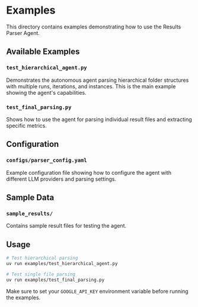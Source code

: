 # Examples

This directory contains examples demonstrating how to use the Results Parser Agent.

## Available Examples

### `test_hierarchical_agent.py`
Demonstrates the autonomous agent parsing hierarchical folder structures with multiple runs, iterations, and instances. This is the main example showing the agent's capabilities.

### `test_final_parsing.py`
Shows how to use the agent for parsing individual result files and extracting specific metrics.

## Configuration

### `configs/parser_config.yaml`
Example configuration file showing how to configure the agent with different LLM providers and parsing settings.

## Sample Data

### `sample_results/`
Contains sample result files for testing the agent.

## Usage

```bash
# Test hierarchical parsing
uv run examples/test_hierarchical_agent.py

# Test single file parsing
uv run examples/test_final_parsing.py
```

Make sure to set your `GOOGLE_API_KEY` environment variable before running the examples. 